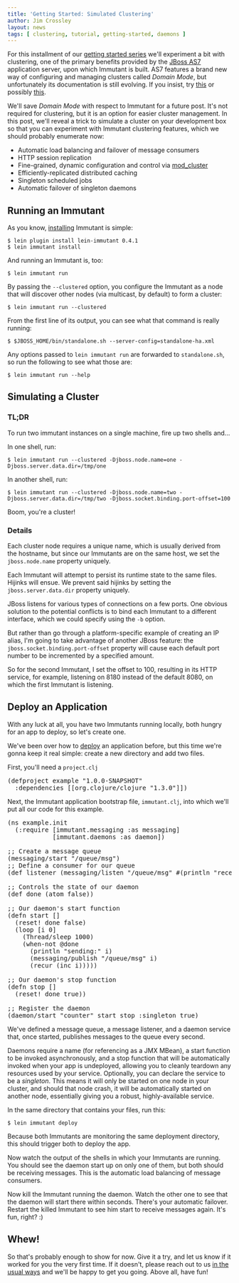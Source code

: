 ```yaml
---
title: 'Getting Started: Simulated Clustering'
author: Jim Crossley
layout: news
tags: [ clustering, tutorial, getting-started, daemons ]
---
```


For this installment of our [getting started series][getting-started]
we'll experiment a bit with clustering, one of the primary benefits
provided by the [JBoss AS7][as7] application server, upon which
Immutant is built. AS7 features a brand new way of configuring and
managing clusters called *Domain Mode*, but unfortunately its
documentation is still evolving. If you insist, try [this][intro] or
possibly [this][howto].

We'll save *Domain Mode* with respect to Immutant for a future
post. It's not required for clustering, but it is an option for easier
cluster management. In this post, we'll reveal a trick to simulate a
cluster on your development box so that you can experiment with
Immutant clustering features, which we should probably enumerate now:

* Automatic load balancing and failover of message consumers
* HTTP session replication
* Fine-grained, dynamic configuration and control via [mod_cluster]
* Efficiently-replicated distributed caching
* Singleton scheduled jobs
* Automatic failover of singleton daemons

## Running an Immutant

As you know, [installing] Immutant is simple:

    $ lein plugin install lein-immutant 0.4.1
    $ lein immutant install

And running an Immutant is, too:

    $ lein immutant run

By passing the `--clustered` option, you configure the Immutant as a
node that will discover other nodes (via multicast, by default) to
form a cluster:

    $ lein immutant run --clustered

From the first line of its output, you can see what that command is
really running:

    $ $JBOSS_HOME/bin/standalone.sh --server-config=standalone-ha.xml

Any options passed to `lein immutant run` are forwarded to
`standalone.sh`, so run the following to see what those are:

    $ lein immutant run --help

## Simulating a Cluster

### TL;DR

To run two immutant instances on a single machine, fire up two shells and...

In one shell, run:

    $ lein immutant run --clustered -Djboss.node.name=one -Djboss.server.data.dir=/tmp/one

In another shell, run:

    $ lein immutant run --clustered -Djboss.node.name=two -Djboss.server.data.dir=/tmp/two -Djboss.socket.binding.port-offset=100

Boom, you're a cluster!

### Details

Each cluster node requires a unique name, which is usually derived
from the hostname, but since our Immutants are on the same host, we
set the `jboss.node.name` property uniquely.

Each Immutant will attempt to persist its runtime state to the same
files. Hijinks will ensue. We prevent said hijinks by setting the
`jboss.server.data.dir` property uniquely.

JBoss listens for various types of connections on a few ports. One
obvious solution to the potential conflicts is to bind each Immutant
to a different interface, which we could specify using the `-b`
option. 

But rather than go through a platform-specific example of creating an
IP alias, I'm going to take advantage of another JBoss feature: the
`jboss.socket.binding.port-offset` property will cause each default
port number to be incremented by a specified amount.

So for the second Immutant, I set the offset to 100, resulting in its
HTTP service, for example, listening on 8180 instead of the default
8080, on which the first Immutant is listening.

## Deploy an Application 

With any luck at all, you have two Immutants running locally, both
hungry for an app to deploy, so let's create one.

We've been over how to [deploy] an application before, but this time
we're gonna keep it real simple: create a new directory and add two
files.

First, you'll need a `project.clj`

<pre class="syntax clojure">(defproject example "1.0.0-SNAPSHOT"
  :dependencies [[org.clojure/clojure "1.3.0"]])
</pre>

Next, the Immutant application bootstrap file, `immutant.clj`, into
which we'll put all our code for this example.

<pre class="syntax clojure">(ns example.init
  (:require [immutant.messaging :as messaging]
            [immutant.daemons :as daemon])

;; Create a message queue
(messaging/start "/queue/msg")
;; Define a consumer for our queue
(def listener (messaging/listen "/queue/msg" #(println "received:" %)))

;; Controls the state of our daemon
(def done (atom false))

;; Our daemon's start function
(defn start []
  (reset! done false)
  (loop [i 0]
    (Thread/sleep 1000)
    (when-not @done
      (println "sending:" i)
      (messaging/publish "/queue/msg" i)
      (recur (inc i)))))

;; Our daemon's stop function
(defn stop []
  (reset! done true))

;; Register the daemon
(daemon/start "counter" start stop :singleton true)
</pre>

We've defined a message queue, a message listener, and a daemon
service that, once started, publishes messages to the queue every
second. 

Daemons require a name (for referencing as a JMX MBean), a start
function to be invoked asynchronously, and a stop function that will
be automatically invoked when your app is undeployed, allowing you to
cleanly teardown any resources used by your service. Optionally, you
can declare the service to be a *singleton*. This means it will only
be started on one node in your cluster, and should that node crash, it
will be automatically started on another node, essentially giving you
a robust, highly-available service.

In the same directory that contains your files, run this:

    $ lein immutant deploy

Because both Immutants are monitoring the same deployment directory,
this should trigger both to deploy the app.

Now watch the output of the shells in which your Immutants are
running. You should see the daemon start up on only one of them, but
both should be receiving messages. This is the automatic load
balancing of message consumers.

Now kill the Immutant running the daemon. Watch the other one to see
that the daemon will start there within seconds. There's your
automatic failover. Restart the killed Immutant to see him start to
receive messages again. It's fun, right? :)

## Whew!

So that's probably enough to show for now. Give it a try, and let us
know if it worked for you the very first time. If it doesn't, please
reach out to us [in the usual ways][community] and we'll be happy to
get you going. Above all, have fun!


[installing]: /news/2011/12/21/installing-redux/
[deploy]: /news/2011/11/08/deploying-an-application/
[community]: http://immutant.org/community/
[as7]: http://www.jboss.org/jbossas
[getting-started]: /news/tags/getting-started/
[howto]: https://docs.jboss.org/author/display/AS71/AS7+Cluster+Howto
[intro]: http://xebee.xebia.in/2011/11/01/all-about-managed-domain-jboss-as7/
[mod_cluster]: http://www.jboss.org/mod_cluster
